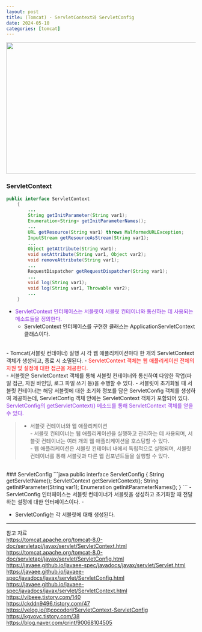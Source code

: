 ```yaml
---
layout: post
title: (Tomcat) - ServletContext와 ServletConfig 
date: 2024-05-10
categories: [tomcat]
---
```

<center><img src="https://github.com/LeeJae-H/LeeJae-H.github.io/assets/122717063/2a3117e0-853e-46d4-b1c2-edec22a1b10f" width="700" height="350"></center>

### ServletContext
```java
public interface ServletContext 
    {
        ...
        String getInitParameter(String var1);
        Enumeration<String> getInitParameterNames();
        ...
        URL getResource(String var1) throws MalformedURLException;
        InputStream getResourceAsStream(String var1);
        ...
        Object getAttribute(String var1);
        void setAttribute(String var1, Object var2);
        void removeAttribute(String var1);
        ...
        RequestDispatcher getRequestDispatcher(String var1);
        ...
        void log(String var1);
        void log(String var1, Throwable var2);
        ...
    }
```
- <span style="color:blueviolet">ServletContext 인터페이스는 서블릿이 서블릿 컨테이너와 통신하는 데 사용되는 메소드들을 정의한다.</span>
    - ServletContext 인터페이스를 구현한 클래스는 ApplicationServletContext 클래스이다.  
<br>
- Tomcat(서블릿 컨테이너) 실행 시 각 웹 애플리케이션마다 한 개의 ServletContext 객체가 생성되고, 종료 시 소멸된다. 
    - <span style="color:red">ServletContext 객체는 웹 애플리케이션 전체의 자원 및 설정에 대한 접근을 제공한다.</span>  
<br>
- 서블릿은 ServletContext 객체를 통해 서블릿 컨테이너와 통신하여 다양한 작업(파일 접근, 자원 바인딩, 로그 파일 쓰기 등)을 수행할 수 있다.
    - 서블릿이 초기화될 때 서블릿 컨테이너는 해당 서블릿에 대한 초기화 정보를 담은 ServletConfig 객체를 생성하여 제공하는데, ServletConfig 객체 안에는 ServletContext 객체가 포함되어 있다. <span style="color:blueviolet">ServletConfig의 getServletContext() 메소드를 통해 ServletContext 객체를 얻을 수 있다.</span>  

> - 서블릿 컨테이너와 웹 애플리케이션  
    - 서블릿 컨테이너는 웹 애플리케이션을 실행하고 관리하는 데 사용되며, 서블릿 컨테이너는 여러 개의 웹 애플리케이션을 호스팅할 수 있다.   
    - 웹 애플리케이션은 서블릿 컨테이너 내에서 독립적으로 실행되며, 서블릿 컨테이너를 통해 서블릿과 다른 웹 컴포넌트들을 실행할 수 있다.  

<br>
### ServletConfig
```java
public interface ServletConfig 
    {
        String getServletName();
        ServletContext getServletContext();
        String getInitParameter(String var1);
        Enumeration<String> getInitParameterNames();
    }
```
- ServletConfig 인터페이스는 서블릿 컨테이너가 서블릿을 생성하고 초기화할 때 전달하는 설정에 대한 인터페이스이다.
    - 

- ServletConfig는 각 서블릿에 대해 생성된다.



---
참고 자료  
https://tomcat.apache.org/tomcat-8.0-doc/servletapi/javax/servlet/ServletContext.html  
https://tomcat.apache.org/tomcat-8.0-doc/servletapi/javax/servlet/ServletConfig.html  
https://javaee.github.io/javaee-spec/javadocs/javax/servlet/Servlet.html  
https://javaee.github.io/javaee-spec/javadocs/javax/servlet/ServletConfig.html  
https://javaee.github.io/javaee-spec/javadocs/javax/servlet/ServletContext.html  
https://vibeee.tistory.com/140  
https://ckddn9496.tistory.com/47  
https://velog.io/@cocodori/ServletContext-ServletConfig  
https://kgvovc.tistory.com/38  
https://blog.naver.com/crint/90068104505  